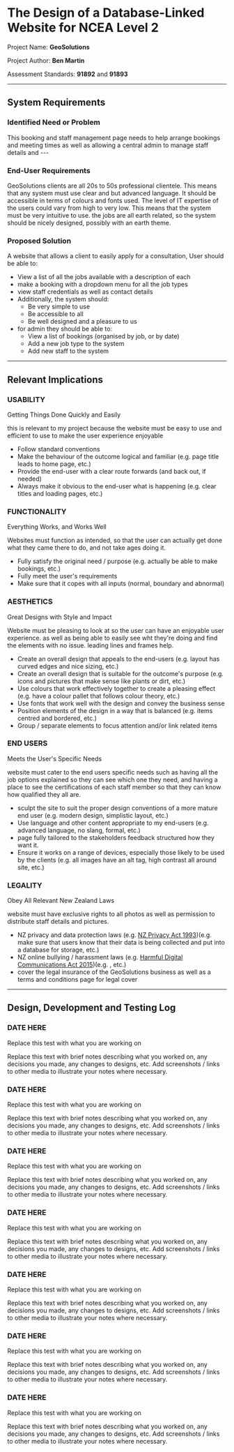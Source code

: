 # The Design of a Database-Linked Website for NCEA Level 2

Project Name: **GeoSolutions**

Project Author: **Ben Martin**

Assessment Standards: **91892** and **91893**


-------------------------------------------------

## System Requirements

### Identified Need or Problem

This booking and staff management page needs to help arrange bookings and meeting times as well as allowing a central admin to manage staff details and ---

### End-User Requirements

GeoSolutions clients are all 20s to 50s professional clientele. This means that any system must use clear and but advanced language. It should be accessible in terms of colours and fonts used. The level of IT expertise of the users could vary from high to very low. This means that the system must be very intuitive to use. the jobs are all earth related, so the system should be nicely designed, possibly with an earth theme.

### Proposed Solution

A website that allows a client to easily apply for a consultation, User should be able to:
- View a list of all the jobs available with a description of each
- make a booking with a dropdown menu for all the job types
- view staff credentials as well as contact details 
- Additionally, the system should:
    - Be very simple to use
    - Be accessible to all
    - Be well designed and a pleasure to us
- for admin they should be able to:
    - View a list of bookings (organised by job, or by date)
    - Add a new job type to the system
    - Add new staff to the system
-------------------------------------------------

## Relevant Implications

### USABILITY

Getting Things Done Quickly and Easily

this is relevant to my project because the website must be easy to use and efficient to use to make the user experience enjoyable

- Follow standard conventions 
- Make the behaviour of the outcome logical and familiar (e.g. page title leads to home page, etc.)
- Provide the end-user with a clear route forwards (and back out, if needed)
- Always make it obvious to the end-user what is happening (e.g. clear titles and loading pages, etc.)

### FUNCTIONALITY

Everything Works, and Works Well

Websites must function as intended, so that the user can actually get done what they came there to do, and not take ages doing it.

 - Fully satisfy the original need / purpose (e.g. actually be able to make bookings, etc.)
 - Fully meet the user's requirements 
 - Make sure that it copes with all inputs (normal, boundary and abnormal)

### AESTHETICS

Great Designs with Style and Impact

Website must be pleasing to look at so the user can have an enjoyable user experience. as well as being able to easily see wht they're doing and find the elements with no issue. leading lines and frames help.

- Create an overall design that appeals to the end-users (e.g. layout has  curved edges and nice sizing, etc.)
- Create an overall design that is suitable for the outcome's purpose (e.g. icons and pictures that make sense like plants or dirt, etc.)
- Use colours that work effectively together to create a pleasing effect (e.g. have a colour pallet that follows colour theory, etc.)
- Use fonts that work well with the design and convey the business sense
- Position elements of the design in a way that is balanced (e.g. items centred and bordered, etc.)
- Group / separate elements to focus attention and/or link related items

### END USERS

Meets the User's Specific Needs

website must cater to the end users specific needs such as having all the job options explained so they can see which one they need, and having a place to see the certifications of each staff member so that they can know how qualified they all are.

- sculpt the site to suit the proper design conventions of a more mature end user (e.g. modern design, simplistic layout, etc.)
- Use language and other content appropriate to my end-users (e.g. advanced language, no slang, formal, etc.)
- page fully tailored to the stakeholders feedback structured how they want it.
- Ensure it works on a range of devices, especially those likely to be used by the clients (e.g. all images have an alt tag, high contrast all around site, etc.)

### LEGALITY

Obey All Relevant New Zealand Laws

website must have exclusive rights to all photos as well as permission to distribute staff details and pictures.

- NZ privacy and data protection laws (e.g. [NZ Privacy Act 1993](https://privacy.org.nz/privacy-act-2020/privacy-principles/))(e.g. make sure that users know that their data is being collected and put into a database for storage, etc.)
- NZ online bullying / harassment laws (e.g. [Harmful Digital Communications Act 2015](https://netsafe.org.nz/what-is-the-hdca/))(e.g. , etc.)
- cover the legal insurance of the GeoSolutions business as well as a terms and conditions page for legal cover
-------------------------------------------------

## Design, Development and Testing Log

### DATE HERE

Replace this test with what you are working on

Replace this text with brief notes describing what you worked on, any decisions you made, any changes to designs, etc. Add screenshots / links to other media to illustrate your notes where necessary.

### DATE HERE

Replace this test with what you are working on

Replace this text with brief notes describing what you worked on, any decisions you made, any changes to designs, etc. Add screenshots / links to other media to illustrate your notes where necessary.

### DATE HERE

Replace this test with what you are working on

Replace this text with brief notes describing what you worked on, any decisions you made, any changes to designs, etc. Add screenshots / links to other media to illustrate your notes where necessary.

### DATE HERE

Replace this test with what you are working on

Replace this text with brief notes describing what you worked on, any decisions you made, any changes to designs, etc. Add screenshots / links to other media to illustrate your notes where necessary.

### DATE HERE

Replace this test with what you are working on

Replace this text with brief notes describing what you worked on, any decisions you made, any changes to designs, etc. Add screenshots / links to other media to illustrate your notes where necessary.

### DATE HERE

Replace this test with what you are working on

Replace this text with brief notes describing what you worked on, any decisions you made, any changes to designs, etc. Add screenshots / links to other media to illustrate your notes where necessary.

### DATE HERE

Replace this test with what you are working on

Replace this text with brief notes describing what you worked on, any decisions you made, any changes to designs, etc. Add screenshots / links to other media to illustrate your notes where necessary.